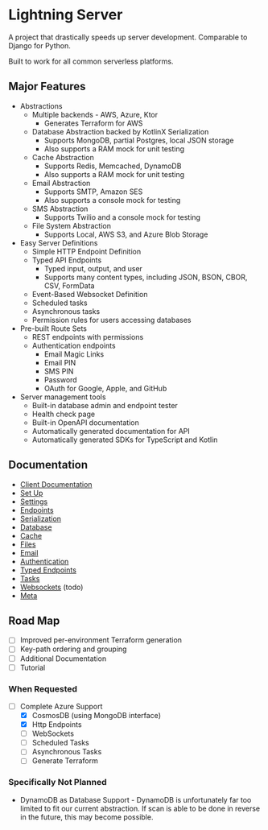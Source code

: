 # Lightning Server

A project that drastically speeds up server development.  Comparable to Django for Python.

Built to work for all common serverless platforms.

## Major Features

- Abstractions
  - Multiple backends - AWS, Azure, Ktor
    - Generates Terraform for AWS
  - Database Abstraction backed by KotlinX Serialization
    - Supports MongoDB, partial Postgres, local JSON storage
    - Also supports a RAM mock for unit testing
  - Cache Abstraction
    - Supports Redis, Memcached, DynamoDB
    - Also supports a RAM mock for unit testing
  - Email Abstraction
    - Supports SMTP, Amazon SES
    - Also supports a console mock for testing
  - SMS Abstraction
    - Supports Twilio and a console mock for testing
  - File System Abstraction
    - Supports Local, AWS S3, and Azure Blob Storage
- Easy Server Definitions
  - Simple HTTP Endpoint Definition
  - Typed API Endpoints
    - Typed input, output, and user
    - Supports many content types, including JSON, BSON, CBOR, CSV, FormData
  - Event-Based Websocket Definition
  - Scheduled tasks
  - Asynchronous tasks
  - Permission rules for users accessing databases
- Pre-built Route Sets
  - REST endpoints with permissions
  - Authentication endpoints
    - Email Magic Links
    - Email PIN
    - SMS PIN
    - Password
    - OAuth for Google, Apple, and GitHub
- Server management tools
  - Built-in database admin and endpoint tester 
  - Health check page
  - Built-in OpenAPI documentation
  - Automatically generated documentation for API
  - Automatically generated SDKs for TypeScript and Kotlin

## Documentation

- [Client Documentation](docs/use-as-client.md)
- [Set Up](docs/setup.md)
- [Settings](docs/settings.md)
- [Endpoints](docs/endpoints.md)
- [Serialization](docs/serialization.md)
- [Database](docs/database.md)
- [Cache](docs/cache.md)
- [Files](docs/files.md)
- [Email](docs/email.md)
- [Authentication](docs/authentication.md)
- [Typed Endpoints](docs/typed-endpoints.md)
- [Tasks](docs/tasks.md)
- [Websockets](docs/websockets.md) (todo)
- [Meta](docs/meta.md)

## Road Map

- [ ] Improved per-environment Terraform generation
- [ ] Key-path ordering and grouping
- [ ] Additional Documentation
- [ ] Tutorial

### When Requested

- [ ] Complete Azure Support
  - [X] CosmosDB (using MongoDB interface)
  - [X] Http Endpoints
  - [ ] WebSockets
  - [ ] Scheduled Tasks
  - [ ] Asynchronous Tasks
  - [ ] Generate Terraform

### Specifically Not Planned

- DynamoDB as Database Support - DynamoDB is unfortunately far too limited to fit our current abstraction.  If scan is able to be done in reverse in the future, this may become possible.
